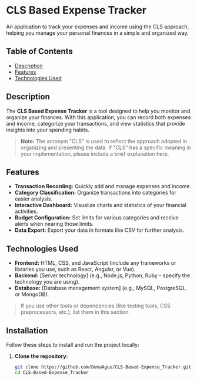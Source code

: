 # CLS Based Expense Tracker

An application to track your expenses and income using the CLS approach, helping you manage your personal finances in a simple and organized way.

## Table of Contents

- [Description](#description)
- [Features](#features)
- [Technologies Used](#technologies-used)

## Description

The **CLS Based Expense Tracker** is a tool designed to help you monitor and organize your finances. With this application, you can record both expenses and income, categorize your transactions, and view statistics that provide insights into your spending habits.

> **Note:** The acronym "CLS" is used to reflect the approach adopted in organizing and presenting the data. If "CLS" has a specific meaning in your implementation, please include a brief explanation here.

## Features

- **Transaction Recording:** Quickly add and manage expenses and income.
- **Category Classification:** Organize transactions into categories for easier analysis.
- **Interactive Dashboard:** Visualize charts and statistics of your financial activities.
- **Budget Configuration:** Set limits for various categories and receive alerts when nearing those limits.
- **Data Export:** Export your data in formats like CSV for further analysis.

## Technologies Used

- **Frontend:** HTML, CSS, and JavaScript (include any frameworks or libraries you use, such as React, Angular, or Vue).
- **Backend:** [Server technology] (e.g., Node.js, Python, Ruby – specify the technology you are using).
- **Database:** [Database management system] (e.g., MySQL, PostgreSQL, or MongoDB).

> If you use other tools or dependencies (like testing tools, CSS preprocessors, etc.), list them in this section.

## Installation

Follow these steps to install and run the project locally:

1. **Clone the repository:**
   ```bash
   git clone https://github.com/DemaAgus/CLS-Based-Expense_Tracker.git
   cd CLS-Based-Expense_Tracker
